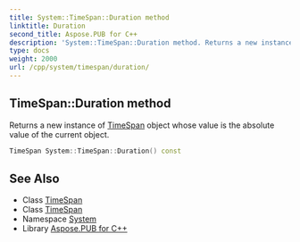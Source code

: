 ```yaml
---
title: System::TimeSpan::Duration method
linktitle: Duration
second_title: Aspose.PUB for C++
description: 'System::TimeSpan::Duration method. Returns a new instance of TimeSpan object whose value is the absolute value of the current object in C++.'
type: docs
weight: 2000
url: /cpp/system/timespan/duration/
---
```

## TimeSpan::Duration method


Returns a new instance of [TimeSpan](../) object whose value is the absolute value of the current object.

```cpp
TimeSpan System::TimeSpan::Duration() const
```

## See Also

* Class [TimeSpan](../)
* Class [TimeSpan](../)
* Namespace [System](../../)
* Library [Aspose.PUB for C++](../../../)

